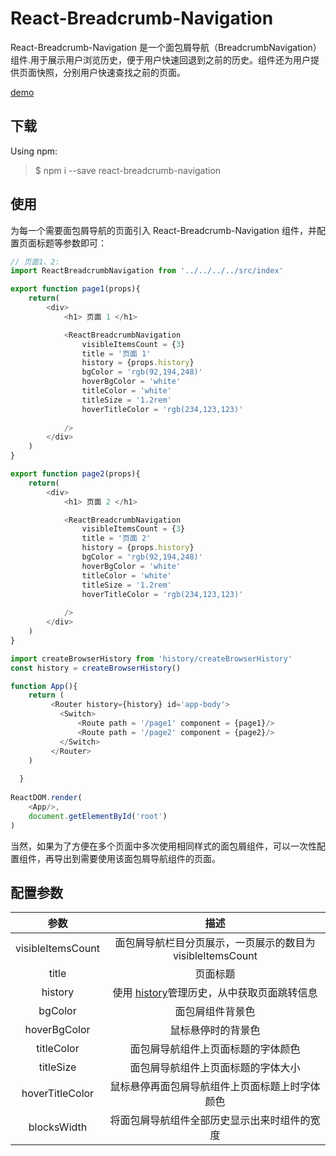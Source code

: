 # React-Breadcrumb-Navigation

React-Breadcrumb-Navigation 是一个面包屑导航（BreadcrumbNavigation）组件.用于展示用户浏览历史，便于用户快速回退到之前的历史。组件还为用户提供页面快照，分别用户快速查找之前的页面。

[demo]()

## 下载

Using npm:
> $ npm i --save react-breadcrumb-navigation 

## 使用

为每一个需要面包屑导航的页面引入 React-Breadcrumb-Navigation 组件，并配置页面标题等参数即可：

```js
// 页面1、2:
import ReactBreadcrumbNavigation from '../../../../src/index'

export function page1(props){
    return(
        <div>
            <h1> 页面 1 </h1>

            <ReactBreadcrumbNavigation 
                visibleItemsCount = {3}
                title = '页面 1' 
                history = {props.history} 
                bgColor = 'rgb(92,194,248)'
                hoverBgColor = 'white'
                titleColor = 'white'
                titleSize = '1.2rem'
                hoverTitleColor = 'rgb(234,123,123)'
                 
            />
        </div>
    )
}

export function page2(props){
    return(
        <div>
            <h1> 页面 2 </h1>

            <ReactBreadcrumbNavigation 
                visibleItemsCount = {3}
                title = '页面 2' 
                history = {props.history} 
                bgColor = 'rgb(92,194,248)'
                hoverBgColor = 'white'
                titleColor = 'white'
                titleSize = '1.2rem'
                hoverTitleColor = 'rgb(234,123,123)'
                 
            />
        </div>
    )
}


```

```js
import createBrowserHistory from 'history/createBrowserHistory'
const history = createBrowserHistory()

function App(){
    return (
         <Router history={history} id='app-body'>
           <Switch>
               <Route path = '/page1' component = {page1}/>
               <Route path = '/page2' component = {page2}/>
           </Switch>
         </Router>
    )
 
  }
  
ReactDOM.render(
    <App/>,
    document.getElementById('root')
)

```
当然，如果为了方便在多个页面中多次使用相同样式的面包屑组件，可以一次性配置组件，再导出到需要使用该面包屑导航组件的页面。

## 配置参数
参数 | 描述
:-: | :-:
visibleItemsCount | 面包屑导航栏目分页展示，一页展示的数目为 visibleItemsCount
title | 页面标题
history | 使用 [history](https://www.npmjs.com/package/history)管理历史，从中获取页面跳转信息
bgColor | 面包屑组件背景色
hoverBgColor | 鼠标悬停时的背景色
titleColor | 面包屑导航组件上页面标题的字体颜色
titleSize | 面包屑导航组件上页面标题的字体大小
hoverTitleColor | 鼠标悬停再面包屑导航组件上页面标题上时字体颜色
blocksWidth | 将面包屑导航组件全部历史显示出来时组件的宽度

